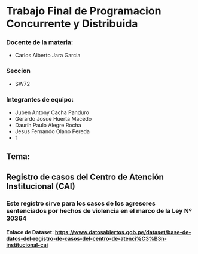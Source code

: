 # Trabajo Final de Programacion Concurrente y Distribuida

### Docente de la materia:

* Carlos Alberto Jara Garcia

### Seccion

* SW72

### Integrantes de equipo:

* Juben Antony Cacha Panduro
* Gerardo Josue Huerta Macedo
* Daurih Paulo Alegre Rocha
* Jesus Fernando Olano Pereda
* f

## Tema:
## Registro de casos del Centro de Atención Institucional (CAI)
### Este registro sirve para los casos de los agresores sentenciados por hechos de violencia en el marco de la Ley Nº 30364

#### Enlace de Dataset: https://www.datosabiertos.gob.pe/dataset/base-de-datos-del-registro-de-casos-del-centro-de-atenci%C3%B3n-institucional-cai
